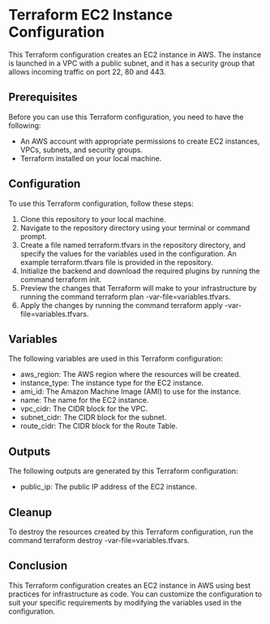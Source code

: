 # Terraform EC2 Instance Configuration

This Terraform configuration creates an EC2 instance in AWS. The instance is launched in a VPC with a public subnet, and it has a security group that allows incoming traffic on port 22, 80 and 443.

## Prerequisites

Before you can use this Terraform configuration, you need to have the following:

- An AWS account with appropriate permissions to create EC2 instances, VPCs, subnets, and security groups.
- Terraform installed on your local machine.

## Configuration

To use this Terraform configuration, follow these steps:

1. Clone this repository to your local machine.
2. Navigate to the repository directory using your terminal or command prompt.
3. Create a file named terraform.tfvars in the repository directory, and specify the values for the variables used in the configuration. An example terraform.tfvars file is provided in the repository.
4. Initialize the backend and download the required plugins by running the command terraform init.
5. Preview the changes that Terraform will make to your infrastructure by running the command terraform plan -var-file=variables.tfvars.
6. Apply the changes by running the command terraform apply -var-file=variables.tfvars.

## Variables

The following variables are used in this Terraform configuration:

- aws_region: The AWS region where the resources will be created.
- instance_type: The instance type for the EC2 instance.
- ami_id: The Amazon Machine Image (AMI) to use for the instance.
- name: The name for the EC2 instance.
- vpc_cidr: The CIDR block for the VPC.
- subnet_cidr: The CIDR block for the subnet.
- route_cidr: The CIDR block for the Route Table.

## Outputs

The following outputs are generated by this Terraform configuration:

- public_ip: The public IP address of the EC2 instance.

## Cleanup

To destroy the resources created by this Terraform configuration, run the command terraform destroy -var-file=variables.tfvars.

## Conclusion

This Terraform configuration creates an EC2 instance in AWS using best practices for infrastructure as code. You can customize the configuration to suit your specific requirements by modifying the variables used in the configuration.
